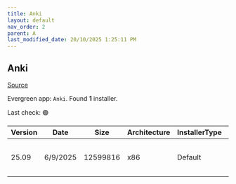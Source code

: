 ```yaml
---
title: Anki
layout: default
nav_order: 2
parent: A
last_modified_date: 20/10/2025 1:25:11 PM
---
```


## Anki

[Source](https://github.com/ankitects/anki/)

Evergreen app: `Anki`. Found **1** installer.

Last check: 🟢

| Version | Date     | Size     | Architecture | InstallerType | Type | URI                                                                                                                                                                                    |
| ------- | -------- | -------- | ------------ | ------------- | ---- | -------------------------------------------------------------------------------------------------------------------------------------------------------------------------------------- |
| 25.09   | 6/9/2025 | 12599816 | x86          | Default       | exe  | [https://github.com/ankitects/anki/releases/download/25.09/anki-launcher-25.09-windows.exe](https://github.com/ankitects/anki/releases/download/25.09/anki-launcher-25.09-windows.exe) |
